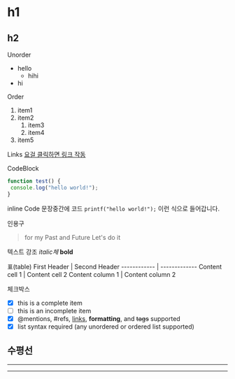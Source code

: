 <!-- ---
layout: post
title: title
subheading: Newstart
author: Daeun
categories: Notice
banner:
tags: DaeunWorld NewStart
sidebar: []
--- -->

# h1
## h2

Unorder
* hello
    * hihi
* hi

Order
1. item1
1. item2
    1. item3
    1. item4
1. item5


Links
[요걸 클릭하면 링크 작동](https://www.google.com/)

CodeBlock
```javascript 
function test() { 
 console.log("hello world!"); 
} 
```

inline Code 문장중간에 코드
`printf("hello world!");` 이런 식으로 들어갑니다.

인용구
> for my Past and Future
> Let's do it

텍스트 강조
*italic체*
**bold**

표(table)
First Header | Second Header 
------------ | ------------- 
Content cell 1 | Content cell 2 
Content column 1 | Content column 2

체크박스
- [x] this is a complete item 
- [ ] this is an incomplete item 
- [x] @mentions, #refs, [links](), **formatting**, and <del>tags</del> supported 
- [x] list syntax required (any unordered or ordered list supported)

수평선
---
***
___